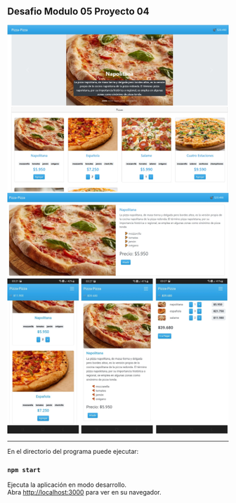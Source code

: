## Desafio Modulo 05 Proyecto 04

![Screenshot](https://github.com/mdcabezas/desafio_mod05_04/blob/master/public/screenshot.jpg)
![Screenshot](https://github.com/mdcabezas/desafio_mod05_04/blob/master/public/screenshot1.jpg)
![Screenshot](https://github.com/mdcabezas/desafio_mod05_04/blob/master/public/screenshot2.jpg)

***

En el directorio del programa puede ejecutar:

### `npm start`

Ejecuta la aplicación en modo desarrollo.\
Abra [http://localhost:3000](http://localhost:3000) para ver en su navegador.